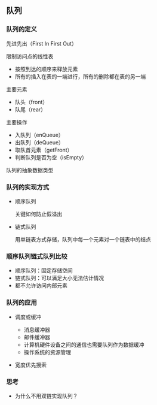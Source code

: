 ## 队列

### 队列的定义

先进先出（First In First Out）

限制访问点的线性表

  - 按照到达的顺序来释放元素
  - 所有的插入在表的一端进行，所有的删除都在表的另一端

主要元素

  - 队头（front）
  - 队尾（rear）

主要操作

  - 入队列（enQueue）
  - 出队列（deQueue）
  - 取队首元素（getFront）
  - 判断队列是否为空（isEmpty）

队列的抽象数据类型

### 队列的实现方式

- 顺序队列

  关键如何防止假溢出

- 链式队列

  用单链表方式存储，队列中每一个元素对一个链表中的结点

### 顺序队列链式队列比较

- 顺序队列：固定存储空间
- 链式队列：可以满足大小无法估计情况
- 都不允许访问内部元素

### 队列的应用

- 调度或缓冲

  - 消息缓冲器
  - 邮件缓冲器
  - 计算机硬件设备之间的通信也需要队列作为数据缓冲
  - 操作系统的资源管理

- 宽度优先搜索

### 思考

- 为什么不用双链实现队列？
